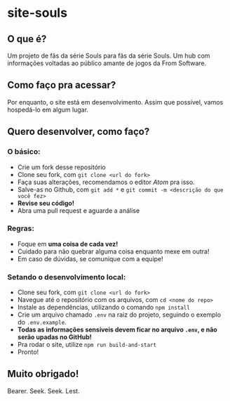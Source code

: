 # site-souls

## O que é?
Um projeto de fãs da série Souls para fãs da série Souls.
Um hub com informações voltadas ao público amante de jogos da From Software.

## Como faço pra acessar?
Por enquanto, o site está em desenvolvimento. Assim que possível, vamos hospedá-lo em algum lugar.

## Quero desenvolver, como faço?

### O básico:
- Crie um fork desse repositório
- Clone seu fork, com `git clone <url do fork>`
- Faça suas alterações, recomendamos o editor *Atom* pra isso.
- Salve-as no Github, com `git add *` e `git commit -m <descrição do que você fez>`
- **Revise seu código!**
- Abra uma pull request e aguarde a análise

### Regras:
- Foque em **uma coisa de cada vez!**
- Cuidado para não quebrar alguma coisa enquanto mexe em outra!
- Em caso de dúvidas, se comunique com a equipe!

### Setando o desenvolvimento local:
- Clone seu fork, com `git clone <url do fork>`
- Navegue até o repositório com os arquivos, com `cd <nome do repo>`
- Instale as dependências, utilizando o comando `npm install`
- Crie um arquivo chamado `.env` na raiz do projeto, seguindo o exemplo do `.env.example`.
- **Todas as informações sensíveis devem ficar no arquivo `.env`, e não serão upadas no GitHub!**
- Pra rodar o site, utilize `npm run build-and-start`
- Pronto!


## Muito obrigado!
Bearer. Seek. Seek. Lest.

